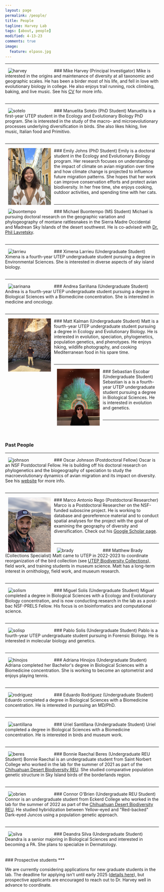 ```yaml
---
layout: page
permalink: /people/
title: People
tagline: Harvey Lab
tags: [about, people]
modified: 4-13-23
comments: true
image:
  feature: elpaso.jpg
---
```

***

<img align="left" src="/images/harvey.jpg" alt="harvey" width="140" hspace="10"/>
### Mike Harvey (Principal Investigator)
Mike is interested in the origins and maintenance of diversity at all taxonomic and geographic scales. He has been a birder most of his life, and fell in love with evolutionary biology in college. He also enjoys trail running, rock climbing, baking, and live music.
See his <a href="http://mgharvey.github.io/docs/Harvey_CV.pdf" target="_blank">CV</a> for more info.
<br><br>

***

<img align="left" src="/images/sotelo.jpg" alt="sotelo" width="140" hspace="10"/>
### Manuelita Sotelo (PhD Student)
Manuelita  is a first-year UTEP student in the Ecology and Evolutionary Biology PhD program. She is interested in the study of the macro- and microevolutionary processes underlying diversification in birds. She also likes hiking, live music, Italian food and Primitivo.
<br><br>

***

<img align="left" src="/images/johns.jpeg" alt="johns" width="140" hspace="10"/>
### Emily Johns (PhD Student)
Emily is a doctoral student in the Ecology and Evolutionary Biology program. Her research focuses on understanding the impact of climate on avian migration over time and how climate change is projected to influence future migration patterns. She hopes that her work can improve conservation efforts and protect avian biodiversity. In her free time, she enjoys cooking, outdoor activities, and spending time with her cats.
<br><br>

***

<img align="left" src="/images/buontempo.jpeg" alt="buontempo" width="140" hspace="10"/>
### Michael Buontempo (MS Student)
Michael is pursuing doctoral research on the geographic variation and phylogeography of montane rattlesnakes in the Sierra Madre Occidental and Madrean Sky Islands of the desert southwest. He is co-advised with <a href="https://www.utep.edu/science/lavretskylab/" target="_blank">Dr. Phil Lavretsky</a>.
<br><br>

***

<img align="left" src="/images/larrieu.jpg" alt="larrieu" width="140" hspace="10"/>
### Ximena Larrieu (Undergraduate Student)
Ximena is a fourth-year UTEP undergraduate student pursuing a degree in Environmental Sciences. She is interested in diverse aspects of sky island biology.
<br><br>

***

<img align="left" src="/images/sarinana.jpg" alt="sarinana" width="140" hspace="10"/>
### Andrea Sariñana (Undergraduate Student)
Andrea is a fourth-year UTEP undergraduate student pursuing a degree in Biological Sciences with a Biomedicine concentration. She is interested in medicine and oncology.
<br><br>

***

<img align="left" src="/images/kalman.jpg" alt="sarinana" width="140" hspace="10"/>
### Matt Kalman (Undergraduate Student)
Matt is a fourth-year UTEP undergraduate student pursuing a degree in Ecology and Evolutionary Biology. He is interested in evolution, speciation, phylogenetics, population genetics, and phenotypes. He enjoys hiking, wildlife photography, and cooking Mediterranean food in his spare time.
<br><br>

***

<img align="left" src="/images/escobar.jpg" alt="sarinana" width="140" hspace="10"/>
### Sebastian Escobar (Undergraduate Student)
Sebastian is a is a fourth-year UTEP undergraduate student pursuing a degree in Biological Sciences. He is interested in evolution and genetics.
<br><br>

***

<br><br>


### Past People
***

<img align="left" src="/images/johnson.jpg" alt="johnson" width="140" hspace="10"/>
### Oscar Johnson (Postdoctoral Fellow)
Oscar is an NSF Postdoctoral Fellow. He is building off his doctoral research on phylogenetics and the biogeography of speciation to study the macroevolutionary dynamics of avian migration and its impact on diversity. See his <a href="https://www.oscarjohnson.net/" target="_blank">website</a> for more info.
<br><br>

***

<img align="left" src="/images/rego.jpg" alt="rego" width="140" hspace="10"/>
### Marco Antonio Rego (Postdoctoral Researcher)
Marco is a Postdoctoral Researcher on the NSF-funded suboscine project. He is working to database and georeference material and to conduct spatial analyses for the project with the goal of examining the geography of diversity and diversification. Check out his <a href="https://scholar.google.com/citations?user=DdmZhLoAAAAJ&hl=en" target="_blank">Google Scholar page</a>.
<br><br>

***

<img align="left" src="/images/brady.jpg" alt="brady" width="140" hspace="10"/>
### Matthew Brady (Collections Specialist)
Matt came to UTEP in 2022-2023 to coordinate reorganization of the bird collection (see <a href="https://www.utep.edu/biodiversity/" target="_blank">UTEP Biodiversity Collections</a>), field work, and training students in museum science. Matt has a long-term interest in ornithology, field work, and museum research.
<br><br>

***

<img align="left" src="/images/solism.jpg" alt="solism" width="140" hspace="10"/>
### Miguel Solis (Undergraduate Student)
Miguel completed a degree in Biological Sciences with a Ecology and Evolutionary Biology concentration, and is now conducting research in the lab as a post-bac NSF-PRELS Fellow. His focus is on bioinformatics and computational science.
<br><br>

***

<img align="left" src="/images/solisp.jpg" alt="solisp" width="140" hspace="10"/>
### Pablo Solis (Undergraduate Student)
Pablo is a fourth-year UTEP undergraduate student pursuing in Forensic Biology. He is interested in molecular biology and genetics.
<br><br>

***

<img align="left" src="/images/hinojos.jpg" alt="hinojos" width="140" hspace="10"/>
### Adriana Hinojos (Undergraduate Student)
Adriana completed her Bachelor's degree in Biological Sciences with a Biomedicine concentration. She is working to become an optometrist and enjoys playing tennis.
<br><br>

***

<img align="left" src="/images/rodriguez.jpg" alt="rodriguez" width="140" hspace="10"/>
### Eduardo Rodriguez (Undergraduate Student)
Eduardo completed a degree in Biological Sciences with a Biomedicine concentration. He is interested in pursuing an MD/PhD.
<br><br>

***

<img align="left" src="/images/santillana.jpg" alt="santillana" width="140" hspace="10"/>
### Uriel Santillana (Undergraduate Student)
Uriel completed a degree in Biological Sciences with a Biomedicine concentration. He is interested in birds and museum work.
<br><br>

***

<img align="left" src="/images/beres.jpg" alt="beres" width="140" hspace="10"/>
### Bonnie Raechal Beres (Undergraduate REU Student)
Bonnie Raechal is an undergraduate student from Saint Norbert College who worked in the lab for the summer of 2021 as part of the <a href="https://www.utep.edu/couri/programs/cdb-reu/" target="_blank">Chihuahuan Desert Biodiversity REU</a>. She studied comparative population genetic structure in Sky Island birds of the borderlands region.
<br><br>

***

<img align="left" src="/images/obrien.jpg" alt="obrien" width="140" hspace="10"/>
### Connor O'Brien (Undergraduate REU Student)
Connor is an undergraduate student from Eckerd College who worked in the lab for the summer of 2022 as part of the <a href="https://www.utep.edu/couri/programs/cdb-reu/" target="_blank">Chihuahuan Desert Biodiversity REU</a>. He studied hybridization between Yellow-eyed and "Red-backed" Dark-eyed Juncos using a population genetic approach.
<br><br>

***

<img align="left" src="/images/silva.jpeg" alt="silva" width="140" hspace="10"/>
### Deandra Silva (Undergraduate Student)
Deandra is a senior majoring in Biological Sciences and interested in becoming a PA. She plans to specialize in Dermatology.
<br><br>

<br>
### Prospective students
***


We are currently considering applications for new graduate students in the lab. The deadline for applying isn't until early 2025 (<a href="https://www.utep.edu/science/eeb/Academic%20Programs/phd.html" target="_blank">details here</a>), but prospective applicants are encouraged to reach out to Dr. Harvey well in advance to coordinate.
<br><br>
